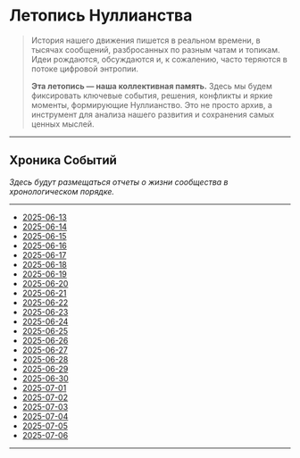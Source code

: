 # Летопись Нуллианства

> История нашего движения пишется в реальном времени, в тысячах сообщений, разбросанных по разным чатам и топикам. Идеи рождаются, обсуждаются и, к сожалению, часто теряются в потоке цифровой энтропии.
>
> **Эта летопись — наша коллективная память.** Здесь мы будем фиксировать ключевые события, решения, конфликты и яркие моменты, формирующие Нуллианство. Это не просто архив, а инструмент для анализа нашего развития и сохранения самых ценных мыслей.

---

## Хроника Событий

*Здесь будут размещаться отчеты о жизни сообщества в хронологическом порядке.*

---

- [2025-06-13](reports/2025-06-13.md)
- [2025-06-14](reports/2025-06-14.md)
- [2025-06-15](reports/2025-06-15.md)
- [2025-06-16](reports/2025-06-16.md)
- [2025-06-17](reports/2025-06-17.md)
- [2025-06-18](reports/2025-06-18.md)
- [2025-06-19](reports/2025-06-19.md)
- [2025-06-20](reports/2025-06-20.md)
- [2025-06-21](reports/2025-06-21.md)
- [2025-06-22](reports/2025-06-22.md)
- [2025-06-23](reports/2025-06-23.md)
- [2025-06-24](reports/2025-06-24.md)
- [2025-06-25](reports/2025-06-25.md)
- [2025-06-26](reports/2025-06-26.md)
- [2025-06-27](reports/2025-06-27.md)
- [2025-06-28](reports/2025-06-28.md)
- [2025-06-29](reports/2025-06-29.md)
- [2025-06-30](reports/2025-06-30.md)
- [2025-07-01](reports/2025-07-01.md)
- [2025-07-02](reports/2025-07-02.md)
- [2025-07-03](reports/2025-07-03.md)
- [2025-07-04](reports/2025-07-04.md)
- [2025-07-05](reports/2025-07-05.md)
- [2025-07-06](reports/2025-07-06.md)

---
